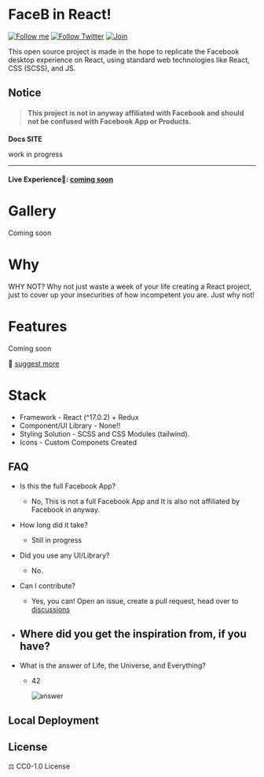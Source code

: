 # FaceB in React!

[![Follow me](https://img.shields.io/github/followers/blueedgetechno?label=follow%20me&style=social)](https://github.com/nabeelshar)
[![Follow Twitter](https://img.shields.io/twitter/follow/blueedgetechno?label=Follow%20me&style=social)](https://twitter.com/sharnabeel)
[![Join](https://img.shields.io/discord/868499076432408627.svg?label=&logo=discord&logoColor=ffffff&color=7389D8&labelColor=6A7EC2)](https://discord.gg/)




This open source project is made in the hope to replicate the Facebook desktop experience on React, using standard web technologies like React, CSS (SCSS), and JS.

## Notice
>#### This project is **not in anyway affiliated with Facebook** and **should not be confused with Facebook App** or Products.




**Docs SITE**

work in progress 

------------
 #### Live Experience🌈: [coming soon]()



# Gallery
Coming soon

# Why

WHY NOT? Why not just waste a week of your life creating a React project, just to cover up your insecurities of how incompetent you are. Just why not!

# Features
Coming soon

📑 [suggest more](https://github.com/blueedgetechno/win11React/issues/new/choose)

# Stack

- Framework - React (^17.0.2) + Redux
- Component/UI Library - None!!
- Styling Solution - SCSS and CSS Modules (tailwind).
- Icons - Custom Componets Created

## FAQ

- Is this the full Facebook App?
  - No, This is not a full Facebook App and It is also not affiliated by Facebook in anyway.

- How long did it take? 
  - Still in progress


- Did you use any UI/Library?
  - No.


- Can I contribute?
  - Yes, you can! Open an issue, create a pull request, head over to [discussions](https://github.com/Nabeelshar/FaceReact/discussions) 


- Where did you get the inspiration from, if you have?
  -  


- What is the answer of Life, the Universe, and Everything?
  - 42

    ![answer](./public/answer.png)
## Local Deployment


## License

⚖️ CC0-1.0 License
